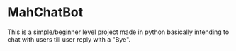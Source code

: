# MahChatBot
This is a simple/beginner level project made in python basically intending to chat with users till user reply with a "Bye".
